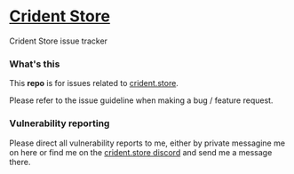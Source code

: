 # [Crident Store](https://crident.store)
Crident Store issue tracker

### What's this

This **repo** is for issues related to [crident.store](https://crident.store).

Please refer to the issue guideline when making a bug / feature request.


### Vulnerability reporting

Please direct all vulnerability reports to me, either by private messagine me on here or find me on the [crident.store discord](https://crident.store/discord) and send me a message there.
